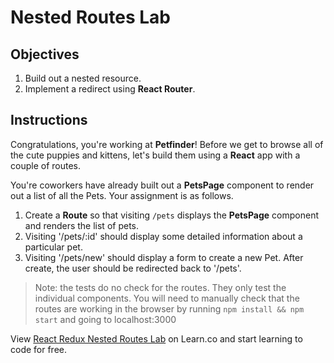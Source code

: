 # Nested Routes Lab

## Objectives

1. Build out a nested resource.
2. Implement a redirect using __React Router__.

## Instructions

Congratulations, you're working at __Petfinder__! Before we get to browse all of the cute puppies and kittens, let's build them using a __React__ app with a couple of routes.

You're coworkers have already built out a __PetsPage__ component to render out a list of all the Pets. Your assignment is as follows.

1. Create a __Route__ so that visiting `/pets` displays the __PetsPage__ component and renders the list of pets.
2. Visiting '/pets/:id' should display some detailed information about a particular pet.
3. Visiting '/pets/new' should display a form to create a new Pet. After create, the user should be redirected back to '/pets'.

> Note: the tests do no check for the routes. They only test the individual components. You will need to manually check that the routes are working in the browser by running `npm install && npm start` and going to localhost:3000

<p class='util--hide'>View <a href='https://learn.co/lessons/react-redux-nested-routes-lab'>React Redux Nested Routes Lab</a> on Learn.co and start learning to code for free.</p>
